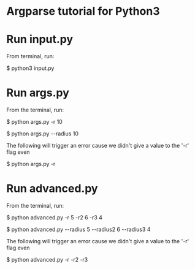 # Argparse tutorial for Python3

# Run input.py

From terminal, run:

$ python3 input.py


# Run args.py

From the terminal, run:

$ python args.py -r 10

$ python args.py --radius 10

The following will trigger an error cause we didn't give 
a value to the '-r' flag even

$ python args.py -r


# Run advanced.py

From the terminal, run:

$ python advanced.py -r 5 -r2 6 -r3 4

$ python advanced.py --radius 5 --radius2 6 --radius3 4

The following will trigger an error cause we didn't give 
a value to the '-r' flag even

$ python advanced.py -r -r2 -r3
